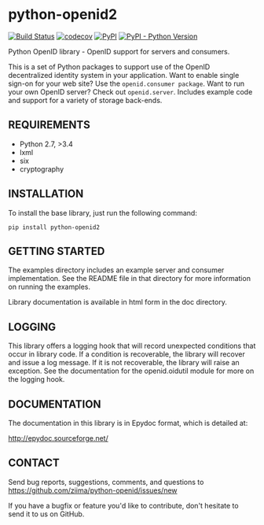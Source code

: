 # python-openid2 #

[![Build Status](https://travis-ci.org/ziima/python-openid.svg?branch=master)](https://travis-ci.org/ziima/python-openid)
[![codecov](https://codecov.io/gh/ziima/python-openid/branch/master/graph/badge.svg)](https://codecov.io/gh/ziima/python-openid)
[![PyPI](https://img.shields.io/pypi/v/python-openid2.svg)](https://pypi.org/pypi/python-openid2/)
[![PyPI - Python Version](https://img.shields.io/pypi/pyversions/python-openid2.svg)](https://pypi.org/pypi/python-openid2/)

Python OpenID library - OpenID support for servers and consumers.

This is a set of Python packages to support use of the OpenID decentralized identity system in your application.
Want to enable single sign-on for your web site?
Use the `openid.consumer package`.
Want to run your own OpenID server?
Check out `openid.server`.
Includes example code and support for a variety of storage back-ends.

## REQUIREMENTS ##

 - Python 2.7, >3.4
 - lxml
 - six
 - cryptography


## INSTALLATION ##

To install the base library, just run the following command:

    pip install python-openid2


## GETTING STARTED ##

The examples directory includes an example server and consumer
implementation.  See the README file in that directory for more
information on running the examples.

Library documentation is available in html form in the doc directory.


## LOGGING ##

This library offers a logging hook that will record unexpected
conditions that occur in library code. If a condition is recoverable,
the library will recover and issue a log message. If it is not
recoverable, the library will raise an exception. See the
documentation for the openid.oidutil module for more on the logging
hook.


## DOCUMENTATION ##

The documentation in this library is in Epydoc format, which is
detailed at:

  http://epydoc.sourceforge.net/


## CONTACT ##

Send bug reports, suggestions, comments, and questions to
https://github.com/ziima/python-openid/issues/new

If you have a bugfix or feature you'd like to contribute, don't
hesitate to send it to us on GitHub.
